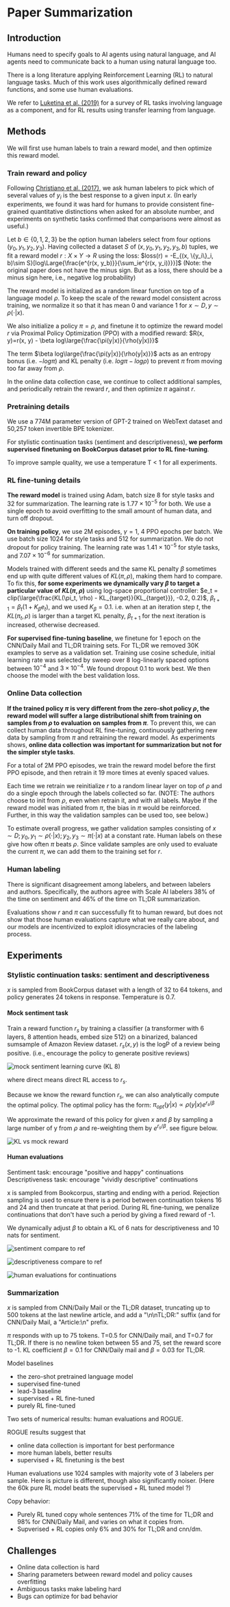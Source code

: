 # Paper Summarization

## Introduction
Humans need to specify goals to AI agents using natural language, and AI agents need to communicate back to a human using natural language too.

There is a long literature applying Reinforcement Learning (RL) to natural language tasks. Much of this work uses algorithmically defined reward functions, and some use human evaluations.

We refer to [Luketina et al. (2019)](https://arxiv.org/abs/1906.03926) for a survey of RL tasks involving language as a component, and for RL results using transfer learning from language.

## Methods
We will first use human labels to train a reward model, and then optimize this reward model.

### Train reward and policy
Following [Christiano et al. (2017)](https://arxiv.org/abs/1706.03741), we ask human labelers to pick which of several values of $y_i$ is the best response to a given input $x$. (In early experiments, we found it was hard for humans to provide consistent fine-grained quantitative distinctions when asked for an absolute number, and experiments on synthetic tasks confirmed that comparisons were almost as useful.)

Let $b \in \{0, 1, 2, 3\}$ be the option human labelers select from four options $(y_0, y_1, y_2, y_3)$. Having collected a dataset $S$ of $(x, y_0, y_1, y_2, y_3, b)$ tuples, we fit a reward model $r: X \times Y \to R$ using the loss:
$loss(r) = -E_{(x, \{y_i\}_i, b)\sim S}[log\Large{\frac{e^{r(x, y_b)}}{\sum_ie^{r(x, y_i)}}}]$
(Note: the original paper does not have the minus sign. But as a loss, there should be a minus sign here, i.e., negative log probability)

The reward model is initialized as a random linear function on top of a language model $\rho$.
To keep the scale of the reward model consistent across training, we normalize it so that it has mean 0 and variance 1 for $x \sim D, y \sim \rho(\cdot|x)$.

We also initialize a policy $\pi = \rho$, and finetune it to optimize the reward model $r$ via Proximal Policy Optimization (PPO) with a modified reward: $R(x, y)=r(x, y) - \beta log\large{\frac{\pi(y|x)}{\rho(y|x)}}$

The term $\beta log\large{\frac{\pi(y|x)}{\rho(y|x)}}$ acts as an entropy bonus (i.e. $-log\pi$) and KL penalty (i.e. $log\pi - log\rho$) to prevent $\pi$ from moving too far away from $\rho$.

In the online data collection case, we continue to collect additional samples, and periodically retrain the reward $r$, and then optimize $\pi$ against $r$.

### Pretraining details
We use a 774M parameter version of GPT-2 trained on WebText dataset and 50,257 token invertible BPE tokenizer.

For stylistic continuation tasks (sentiment and descriptiveness), **we perform supervised finetuning on BookCorpus dataset prior to RL fine-tuning**.

To improve sample quality, we use a temperature T < 1 for all experiments.

### RL fine-tuning details
**The reward model** is trained using Adam, batch size 8 for style tasks and 32 for summarization. 
The learning rate is $1.77 \times 10^{-5}$ for both.
We use a single epoch to avoid overfitting to the small amount of human data, and turn off dropout. 

**On training policy**, we use 2M episodes, $\gamma = 1$, 4 PPO epochs per batch.
We use batch size 1024 for style tasks and 512 for summarization.
We do not dropout for policy training.
The learning rate was $1.41 \times 10^{-5}$ for style tasks, and $7.07 \times 10^{-6}$ for summarization.

Models trained with different seeds and the same KL penalty $\beta$ sometimes end up with quite different values of $KL(\pi, \rho)$, making them hard to compare. 
To fix this, **for some experiments we dynamically vary $\beta$ to target a particular value of $KL(\pi, \rho)$** using log-space proportional controller:
$e_t = clip(\large{\frac{KL(\pi_t, \rho) - KL_{target}}{KL_{target}}}, -0.2, 0.2)$, 
$\beta_{t+1} = \beta_t(1+K_{\beta}e_t)$, and we used $K_{\beta} = 0.1$.
i.e. when at an iteration step $t$, the $KL(\pi_t, \rho)$ is larger than a target KL penalty, $\beta_{t+1}$ for the next iteration is increased, otherwise decreased.

**For supervised fine-tuning baseline**, we finetune for 1 epoch on the CNN/Daily Mail and TL;DR training sets. For TL;DR we removed 30K examples to serve as a validation set. Training use cosine schedule, initial learning rate was selected by sweep over 8 log-linearly spaced options between $10^{-4}$ and $3 \times 10^{-4}$.
We found dropout 0.1 to work best. We then choose the model with the best validation loss.

### Online Data collection
**If the trained policy $\pi$ is very different from the zero-shot policy $\rho$, the reward model will suffer a large distributional shift from training on samples from $\rho$ to evaluation on samples from $\pi$**. To prevent this, we can collect human data throughout RL fine-tuning, continuously gathering new data by sampling from $\pi$ and retraining the reward model.
As experiments shows, **online data collection was important for summarization but not for the simpler style tasks**.

For a total of 2M PPO episodes, we train the reward model before the first PPO episode, and then retrain it 19 more times at evenly spaced values.

Each time we retrain we reinitialize $r$  to a random linear layer on top of $\rho$ and do a single epoch through the labels collected so far. (NOTE: The authors choose to init from $\rho$, even when retrain it, and with all labels. Maybe if the reward model was initiated from $\pi$, the bias in $\pi$ would be reinforced. Further, in this way the validation samples can be used too, see below.)

To estimate overall progress, we gather validation samples consisting of $x \sim D; y_0, y_1 \sim \rho(\cdot|x); y_2, y_3 \sim \pi(\cdot|x)$ at a constant rate. Human labels on these give how often $\pi$ beats $\rho$. Since validate samples are only used to evaluate the current $\pi$, we can add them to the training set for $r$.

### Human labeling

There is significant disagreement among labelers, and between labelers and authors. Specifically, the authors agree with Scale AI labelers 38% of the time on sentiment and 46% of the time on TL;DR summarization.

Evaluations show $r$ and $\pi$ can successfully fit to human reward, but does not show that those human evaluations capture what we really care about, and our models are incentivized to exploit idiosyncracies of the labeling process.

## Experiments
### Stylistic continuation tasks: sentiment and descriptiveness
$x$ is sampled from BookCorpus dataset with a length of 32 to 64 tokens, and policy generates 24 tokens in response. Temperature is 0.7.

#### Mock sentiment task
Train a reward function $r_s$ by training a classifier (a transformer with 6 layers, 8 attention heads, embed size 512) on a binarized, balanced sumsample of Amazon Review dataset. $r_s(x, y)$ is the logP of a review being positive. (i.e., encourage the policy to generate positive reviews)

![mock sentiment learning curve (KL 8)](/static/mock-curves.svg)

where direct means direct RL access to $r_s$.

Because we know the reward function $r_s$, we can also analytically compute the optimal policy. The optimal policy has the form: $\pi_{opt}(y|x) \propto \rho(y|x)e^{r_s/\beta}$

We approximate the reward of this policy for given $x$ and $\beta$ by sampling a large number of y from $\rho$ and re-weighting them by $e^{r_s/\beta}$. see figure below.

![KL vs mock reward](/static/mock-kl-frontier.svg)

#### Human evaluations
Sentiment task: encourage "positive and happy" continuations
Descriptiveness task: encourage "vividly descriptive" continuations

x is sampled from Bookcorpus, starting and ending with a period. Rejection sampling is used to ensure there is a period between continuation tokens 16 and 24 and then truncate at that period. During RL fine-tuning, we penalize continuations that don't have such a period by giving a fixed reward of -1.

We dynamically adjust $\beta$ to obtain a KL of 6 nats for descriptiveness and 10 nats for sentiment.

![sentiment compare to ref](/static/sentiment_compare_to_ref.svg)

![descriptiveness compare to ref](/static/descriptiveness_compare_to_ref.svg)

![human evaluations for continuations](/static/human%20evaluations%20for%20continuations.png)

### Summarization
$x$ is sampled from CNN/Daily Mail or the TL;DR dataset, truncating up to 500 tokens at the last newline article, and add a "\n\nTL;DR:" suffix (and for CNN/Daily Mail, a "Article:\n\" prefix. 

$\pi$ responds with up to 75 tokens. T=0.5 for CNN/Daily mail, and T=0.7 for TL;DR. If there is no newline token between 55 and 75, set the reward score to -1.
KL coefficient $\beta=0.1$ for CNN/Daily mail and $\beta=0.03$ for TL;DR.

Model baselines
* the zero-shot pretrained language model
* supervised fine-tuned
* lead-3 baseline
* supervised + RL fine-tuned
* purely RL fine-tuned

Two sets of numerical results: human evaluations and ROGUE.

ROGUE results suggest that
* online data collection is important for best performance
* more human labels, better results
* supervised + RL finetuning is the best

Human evaluations use 1024 samples with majority vote of 3 labelers per sample.
Here is picture is different, though also significantly noiser.
(Here the 60k pure RL model beats the supervised + RL tuned model ?)

Copy behavior:
* Purely RL tuned copy whole sentences 71% of the time for TL;DR and 98% for CNN/Daily Mail, and varies on what it copies from.
* Supverised + RL copies only 6% and 30% for TL;DR and cnn/dm.


## Challenges
* Online data collection is hard
* Sharing parameters between reward model and policy causes overfitting
* Ambiguous tasks make labeling hard
* Bugs can optimize for bad behavior













